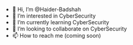 - 👋 Hi, I’m @Haider-Badshah
- 👀 I’m interested in CyberSecurity
- 🌱 I’m currently learning CyberSecurity
- 💞️ I’m looking to collaborate on CyberSecurity
- 📫 How to reach me (coming soon)

<!---
Haider-Badshah/Haider-Badshah is a ✨ special ✨ repository because its `README.md` (this file) appears on your GitHub profile.
You can click the Preview link to take a look at your changes.
--->
